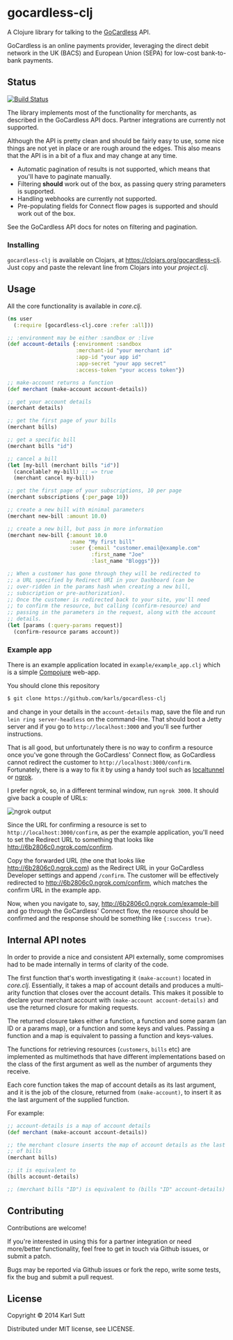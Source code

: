 # gocardless-clj

A Clojure library for talking to the [GoCardless](https://gocardless.com) API.

GoCardless is an online payments provider, leveraging the direct debit network
in the UK (BACS) and European Union (SEPA) for low-cost bank-to-bank payments.

## Status

[![Build Status](https://travis-ci.org/karls/gocardless-clj.png?branch=master)](https://travis-ci.org/karls/gocardless-clj)

The library implements most of the functionality for merchants, as
described in the GoCardless API docs. Partner integrations are currently not
supported.

Although the API is pretty clean and should be fairly easy to use, some nice
things are not yet in place or are rough around the edges. This also means
that the API is in a bit of a flux and may change at any time.

* Automatic pagination of results is not supported, which means that you'll have
  to paginate manually.
* Filtering **should** work out of the box, as passing query string parameters
  is supported.
* Handling webhooks are currently not supported.
* Pre-populating fields for Connect flow pages is supported and should work out
  of the box.

See the GoCardless API docs for notes on filtering and pagination.

### Installing

`gocardless-clj` is available on Clojars, at https://clojars.org/gocardless-clj.
Just copy and paste the relevant line from Clojars into your *project.clj*.

## Usage

All the core functionality is available in *core.clj*.

```clj
(ns user
  (:require [gocardless-clj.core :refer :all]))

;; :environment may be either :sandbox or :live
(def account-details {:environment :sandbox
                      :merchant-id "your merchant id"
                      :app-id "your app id"
                      :app-secret "your app secret"
                      :access-token "your access token"})

;; make-account returns a function
(def merchant (make-account account-details))

;; get your account details
(merchant details)

;; get the first page of your bills
(merchant bills)

;; get a specific bill
(merchant bills "id")

;; cancel a bill
(let [my-bill (merchant bills "id")]
  (cancelable? my-bill) ;; => true
  (merchant cancel my-bill))

;; get the first page of your subscriptions, 10 per page
(merchant subscriptions {:per_page 10})

;; create a new bill with minimal parameters
(merchant new-bill :amount 10.0)

;; create a new bill, but pass in more information
(merchant new-bill {:amount 10.0
	                :name "My first bill"
					:user {:email "customer.email@example.com"
						   :first_name "Joe"
						   :last_name "Bloggs"}})

;; When a customer has gone through they will be redirected to
;; a URL specified by Redirect URI in your Dashboard (can be
;; over-ridden in the params hash when creating a new bill,
;; subscription or pre-authorization).
;; Once the customer is redirected back to your site, you'll need
;; to confirm the resource, but calling (confirm-resource) and
;; passing in the parameters in the request, along with the account
;; details.
(let [params (:query-params request)]
  (confirm-resource params account))
```

### Example app

There is an example application located in `example/example_app.clj` which is a
simple [Compojure](https://github.com/weavejester/compojure/) web-app.

You should clone this repository

```sh
$ git clone https://github.com/karls/gocardless-clj
```

and change in your details in the `account-details` map, save the file
and run `lein ring server-headless` on the command-line. That should boot
a Jetty server and if you go to `http://localhost:3000` and you'll see further
instructions.

That is all good, but unfortunately there is no way to confirm a resource once
you've gone through the GoCardless' Connect flow, as GoCardless cannot redirect
the customer to `http://localhost:3000/confirm`. Fortunately, there is a way to
fix it by using a handy tool such as
[localtunnel](https://github.com/defunctzombie/localtunnel) or
[ngrok](https://ngrok.com/).

I prefer ngrok, so, in a different terminal window, run `ngrok 3000`. It should
give back a couple of URLs:

![ngrok output](http://i.imgur.com/liuqXmg.png)

Since the URL for confirming a resource is set to `http://localhost:3000/confirm`,
as per the example application, you'll need to set the Redirect URL to
something that looks like http://6b2806c0.ngrok.com/confirm.

Copy the forwarded URL (the one that looks like http://6b2806c0.ngrok.com)
as the Redirect URL in your GoCardless Developer settings and append
`/confirm`. The customer will be effectively redirected to
http://6b2806c0.ngrok.com/confirm, which matches the confirm URL in the example
app.

Now, when you navigate to, say, http://6b2806c0.ngrok.com/example-bill
and go through the GoCardless' Connect flow, the resource should be confirmed
and the response should be something like `{:success true}`.

## Internal API notes

In order to provide a nice and consistent API externally, some compromises
had to be made internally in terms of clarity of the code.

The first function that's worth investigating it `(make-account)` located in
*core.clj*. Essentially, it takes a map of account details and produces a
multi-arity function that closes over the account details. This makes it possible
to declare your merchant account with `(make-account account-details)` and
use the returned closure for making requests.

The returned closure takes either a function, a function and some param (an ID
or a params map), or a function and some keys and values. Passing a function
and a map is equivalent to passing a function and keys-values.

The functions for retrieving resources (`customers`, `bills` etc) are
implemented as multimethods that have different implementations based on the
class of the first argument as well as the number of arguments they receive.

Each core function takes the map of account details as its last argument, and
it is the job of the closure, returned from `(make-account)`, to insert it as
the last argument of the supplied function.

For example:

```clj
;; account-details is a map of account details
(def merchant (make-account account-details))

;; the merchant closure inserts the map of account details as the last argument
;; of bills
(merchant bills)

;; it is equivalent to
(bills account-details)

;; (merchant bills "ID") is equivalent to (bills "ID" account-details) and so on
```

## Contributing

Contributions are welcome!

If you're interested in using this for a partner integration or need
more/better functionality, feel free to get in touch via Github issues,
or submit a patch.

Bugs may be reported via Github issues or fork the repo, write some tests, fix
the bug and submit a pull request.

## License

Copyright © 2014 Karl Sutt

Distributed under MIT license, see LICENSE.
